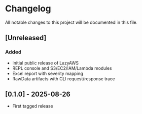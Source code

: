 # Changelog

All notable changes to this project will be documented in this file.

## [Unreleased]

### Added
- Initial public release of LazyAWS
- REPL console and S3/EC2/IAM/Lambda modules
- Excel report with severity mapping
- RawData artifacts with CLI request/response trace

## [0.1.0] - 2025-08-26
- First tagged release
